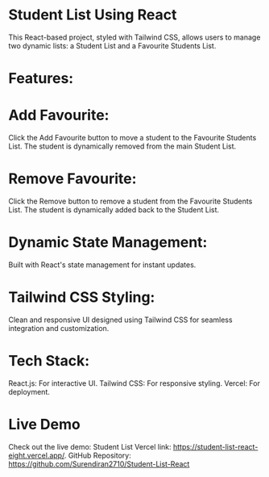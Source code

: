 # Student List Using React

This React-based project, styled with Tailwind CSS, allows users to manage two dynamic lists: a Student List and a Favourite Students List.

# Features:

# Add Favourite:

Click the Add Favourite button to move a student to the Favourite Students List.
The student is dynamically removed from the main Student List.

# Remove Favourite:

Click the Remove button to remove a student from the Favourite Students List.
The student is dynamically added back to the Student List.

# Dynamic State Management:

Built with React's state management for instant updates.

# Tailwind CSS Styling:

Clean and responsive UI designed using Tailwind CSS for seamless integration and customization.

# Tech Stack:

React.js: For interactive UI.
Tailwind CSS: For responsive styling.
Vercel: For deployment.

# Live Demo
Check out the live demo: Student List
Vercel link: https://student-list-react-eight.vercel.app/.
GitHub Repository: https://github.com/Surendiran2710/Student-List-React

